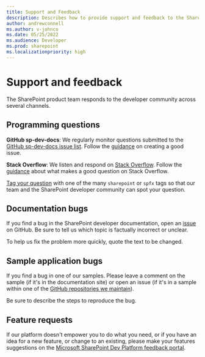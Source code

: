 ```yaml
---
title: Support and Feedback
description: Describes how to provide support and feedback to the SharePoint product team, which includes giving programming questions and feature requests.
author: andrewconnell
ms.author: v-johnco
ms.date: 05/25/2022
ms.audience: Developer
ms.prod: sharepoint
ms.localizationpriority: high
---
```


# Support and feedback

The SharePoint product team responds to the developer community across several channels.

## Programming questions

**GitHub sp-dev-docs**: We regularly monitor questions submitted to the [GitHub sp-dev-docs issue list](https://github.com/SharePoint/sp-dev-docs/issues). Follow the [guidance](https://github.com/SharePoint/sp-dev-docs/wiki/How-to-Create-Good-Issues) on creating a good issue.

**Stack Overflow**: We listen and respond on [Stack Overflow](http://stackoverflow.com/questions/tagged/microsoft-teams). Follow the [guidance](http://stackoverflow.com/tour) about what makes a good question on Stack Overflow.

[Tag your question](https://stackoverflow.com/tags) with one of the many `sharepoint` or `spfx` tags so that our team and the SharePoint developer community can spot your question.

## Documentation bugs

If you find a bug in the SharePoint developer documentation, open an [issue](https://github.com/SharePoint/sp-dev-docs/issues) on GitHub. Be sure to tell us which topic is factually incorrect or unclear.

To help us fix the problem more quickly, quote the text to be changed.

## Sample application bugs

If you find a bug in one of our samples. Please leave a comment on the sample (if it's in the documentation site) or open an issue (if it's in a sample within one of the [GitHub repositories we maintain](community/repositories.md)).

Be sure to describe the steps to reproduce the bug.

## Feature requests

If our platform doesn't empower you to do what you need, or if you have an idea for a new feature, or change to an existing, please make your features suggestions on the [Microsoft SharePoint Dev Platform feedback portal](https://feedbackportal.microsoft.com/feedback/forum/06735c62-321c-ec11-b6e7-0022481f8472).
